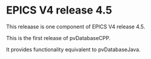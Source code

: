EPICS V4 release 4.5
====================

This releaase is one component of EPICS V4 release 4.5.

This is the first release of pvDatabaseCPP.

It provides functionality equivalent to pvDatabaseJava.


